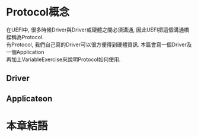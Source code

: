 # Protocol概念
在UEFI中, 很多時候Driver與Driver或硬體之間必須溝通, 因此UEFI把這個溝通橋樑稱為Protocol.<br>
有Protocol, 我們自己寫的Driver可以很方便得到硬體資訊. 本篇會寫一個Driver及一個Application<br>
再加上VariableExercise來說明Protocol如何使用.

## Driver

## Applicateon

# 本章結語
